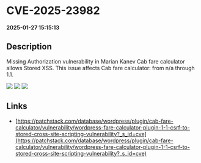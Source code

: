 # CVE-2025-23982

**2025-01-27 15:15:13**

## Description
Missing Authorization vulnerability in Marian Kanev Cab fare calculator allows Stored XSS. This issue affects Cab fare calculator: from n/a through 1.1.

![](https://img.shields.io/static/v1?label=Score&message=7.1&color=red)
![](https://img.shields.io/static/v1?label=Severity&message=HIGH&color=red)
![](https://img.shields.io/static/v1?label=CWE&message=Auth&color=green)

## Links
- [https://patchstack.com/database/wordpress/plugin/cab-fare-calculator/vulnerability/wordpress-fare-calculator-plugin-1-1-csrf-to-stored-cross-site-scripting-vulnerability?_s_id=cve](https://patchstack.com/database/wordpress/plugin/cab-fare-calculator/vulnerability/wordpress-fare-calculator-plugin-1-1-csrf-to-stored-cross-site-scripting-vulnerability?_s_id=cve)
